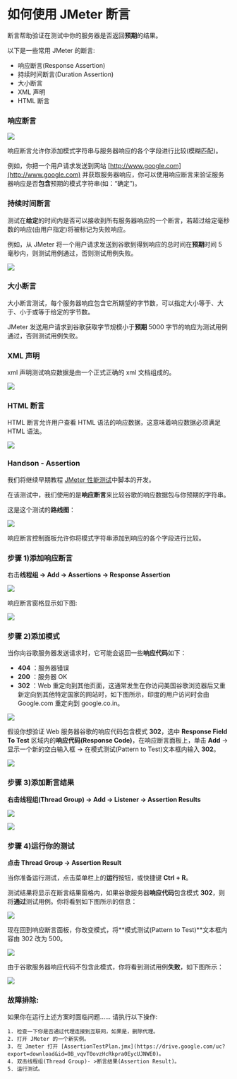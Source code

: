 # 如何使用 JMeter 断言

断言帮助验证在测试中你的服务器是否返回**预期**的结果。

以下是一些常用 JMeter 的断言:
 
   - 响应断言(Response Assertion)
   - 持续时间断言(Duration Assertion)
   - 大小断言
   - XML 声明
   - HTML 断言

### 响应断言

![](./images/TestPlanAssertion.png)

响应断言允许你添加模式字符串与服务器响应的各个字段进行比较(模糊匹配)。

例如，你把一个用户请求发送到网站 [http://www.google.com](http://www.google.com) 并获取服务器响应，你可以使用响应断言来验证服务器响应是否**包含**预期的模式字符串(如：“确定”)。

### 持续时间断言

测试在**给定**的时间内是否可以接收到所有服务器响应的一个断言，若超过给定毫秒数的响应(由用户指定)将被标记为失败响应。

例如，从 JMeter 将一个用户请求发送到谷歌到得到响应的总时间在**预期**时间 5 毫秒内，则测试用例通过，否则测试用例失败。

![](./images/HTTPRequestAssertion.png)

### 大小断言  

大小断言测试，每个服务器响应包含它所期望的字节数，可以指定大小等于、大于、小于或等于给定的字节数。

JMeter 发送用户请求到谷歌获取字节规模小于**预期** 5000 字节的响应为测试用例通过，否则测试用例失败。

### XML 声明

xml 声明测试响应数据是由一个正式正确的 xml 文档组成的。

![](./images/XMLAssertion.png)

### HTML 断言

HTML 断言允许用户查看 HTML 语法的响应数据，这意味着响应数据必须满足 HTML 语法。

![](./images/HTMLAssertion.png)

### Handson - Assertion

我们将继续早期教程 [JMeter 性能测试](http://www.guru99.com/jmeter-performance-testing.html)中脚本的开发。

在该测试中，我们使用的是**响应断言**来比较谷歌的响应数据包与你预期的字符串。

这是这个测试的**路线图**：

![](./images/FlowAssertion.png)

响应断言控制面板允许你将模式字符串添加到响应的各个字段进行比较。

### 步骤 1)添加响应断言

右击**线程组 -> Add -> Assertions -> Response Assertion**

![](./images/AddResponseAssertion.png)

响应断言窗格显示如下图:

![](./images/ResponseAssertionPane.png)

### 步骤 2)添加模式

当你向谷歌服务器发送请求时，它可能会返回一些**响应代码**如下：

   - **404** ：服务器错误
   - **200** ：服务器 OK
   - **302** ：Web 重定向到其他页面，这通常发生在你访问美国谷歌浏览器后又重新定向到其他特定国家的网站时，如下图所示，印度的用户访问时会由 Google.com 重定向到 google.co.in。

![](./images/GoogleRedirect.gif)

假设你想验证 Web 服务器谷歌的响应代码包含模式 **302**，选中 **Response Field To Test** 区域内的**响应代码(Response Code)**，在响应断言面板上，单击 **Add** -> 显示一个新的空白输入框 -> 在模式测试(Pattern to Test)文本框内输入 **302**。

![](./images/AssertionPattern.png)

### 步骤 3)添加断言结果

**右击线程组(Thread Group) -> Add -> Listener -> Assertion Results**

![](./images/AddAssertionResult.png)

![](./images/AssertionResults.png)

### 步骤 4)运行你的测试

**点击 Thread Group -> Assertion Result**

当你准备运行测试，点击菜单栏上的**运行**按钮，或快捷键 **Ctrl + R**。

测试结果将显示在断言结果窗格内，如果谷歌服务器**响应代码**包含模式 **302**，则将**通过**测试用例。你将看到如下图所示的信息：

![](./images/RunYourTestAssertionResult.png)

现在回到响应断言面板，你改变模式，将**模式测试(Pattern to Test)**文本框内容由 302 改为 500。

![](./images/AssertionUpdate.png)

由于谷歌服务器响应代码不包含此模式，你将看到测试用例**失败**，如下图所示：

![](./images/HTTPResponseAssertionResult.png)

### 故障排除:

如果你在运行上述方案时面临问题…… 请执行以下操作:

    1. 检查一下你是否通过代理连接到互联网，如果是，删除代理。
    2. 打开 JMeter 的一个新实例。
    3. 在 Jmeter 打开 [AssertionTestPlan.jmx](https://drive.google.com/uc?export=download&id=0B_vqvT0ovzHcRkpra0EycUJNWE0)。
    4. 双击线程组(Thread Group)- >断言结果(Assertion Result)。
    5. 运行测试。
